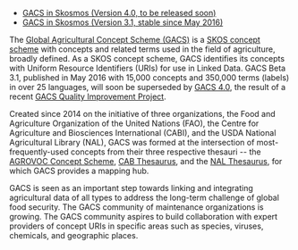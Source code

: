 * [GACS in Skosmos (Version 4.0, to be released soon)](http://tester-os-kktest.lib.helsinki.fi/gacsdemo/gacs/en/)
* [GACS in Skosmos (Version 3.1, stable since May 2016)](http://browser.agrisemantics.org/gacs/en/)

The [Global Agricultural Concept Scheme
(GACS)](http://id.agrisemantics.org/gacs/) is a [SKOS concept
scheme](http://www.w3.org/TR/skos-primer/) with concepts and related terms used
in the field of agriculture, broadly defined.  As a SKOS concept scheme, GACS
identifies its concepts with Uniform Resource Identifiers (URIs) for use in
Linked Data.  GACS Beta 3.1, published in May 2016 with 15,000 concepts and
350,000 terms (labels) in over 25 languages, will soon be superseded by [GACS
4.0](http://tester-os-kktest.lib.helsinki.fi/gacsdemo/gacs/en/), the result of
a recent [GACS Quality Improvement Project](http://bit.ly/gacs_qip_report).

Created since 2014 on the initiative of three organizations, the Food and
Agriculture Organization of the United Nations (FAO), the Centre for
Agriculture and Biosciences International (CABI), and the USDA National
Agricultural Library (NAL), GACS was formed at the intersection of
most-frequently-used concepts from their three respective thesauri -- the
[AGROVOC Concept Scheme](http://aims.fao.org/aos/agrovoc), [CAB
Thesaurus](http://www.cabi.org/cabthesaurus/), and the [NAL
Thesaurus](http://agclass.nal.usda.gov/), for which GACS provides a mapping
hub.

GACS is seen as an important step towards linking and integrating agricultural
data of all types to address the long-term challenge of global food security.
The GACS community of maintenance organizations is growing.  The GACS community
aspires to build collaboration with expert providers of concept URIs in
specific areas such as species, viruses, chemicals, and geographic places.

